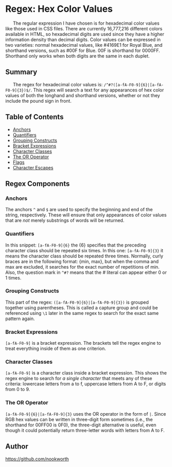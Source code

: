 # Regex: Hex Color Values

&nbsp;&nbsp;&nbsp;&nbsp;&nbsp;&nbsp;The regular expression I have chosen is for hexadecimal color values like those used in CSS files. There are currently 16,777,216 different colors available in HTML, so hexadecimal digits are used since they have a higher information density than decimal digits. Color values can be expressed in two varieties: normal hexadecimal values, like #4169E1 for Royal Blue, and shorthand versions, such as #00F for Blue. 00F is shorthand for 0000FF. Shorthand only works when both digits are the same in each duplet.

## Summary

&nbsp;&nbsp;&nbsp;&nbsp;&nbsp;&nbsp;The regex for hexadecimal color values is: `/^#?([a-fA-F0-9]{6}|[a-fA-F0-9]{3})$/`. This regex will search a text for any appearances of hex color values of both the longhand and shorthand versions, whether or not they include the pound sign in front.

## Table of Contents

- [Anchors](#anchors)
- [Quantifiers](#quantifiers)
- [Grouping Constructs](#grouping-constructs)
- [Bracket Expressions](#bracket-expressions)
- [Character Classes](#character-classes)
- [The OR Operator](#the-or-operator)
- [Flags](#flags)
- [Character Escapes](#character-escapes)

## Regex Components

### **Anchors**

The anchors `^` and `$` are used to specify the beginning and end of the string, respectively. These will ensure that only appearances of color values that are _not_ merely substrings of words will be returned.

### **Quantifiers**

In this snippet: `[a-fA-F0-9]{6}` the {6} specifies that the preceding character class should be repeated six times. In this one: `[a-fA-F0-9]{3}` it means the character class should be repeated three times. Normally, curly braces are in the following format: {min, max}, but when the comma and max are excluded, it searches for the exact number of repetitions of min. Also, the question mark in `^#?` means that the # literal can appear either 0 or 1 times.

### **Grouping Constructs**

This part of the regex: `([a-fA-F0-9]{6}|[a-fA-F0-9]{3})` is grouped together using parentheses. This is called a capture group and could be referenced using `\1` later in the same regex to search for the exact same pattern again.

### **Bracket Expressions**

`[a-fA-F0-9]` is a bracket expression. The brackets tell the regex engine to treat everything inside of them as one criterion.

### **Character Classes**

`[a-fA-F0-9]` is a character class inside a bracket expression. This shows the regex engine to search for _a single character_ that meets any of these criteria: lowercase letters from a to f, uppercase letters from A to F, or digits from 0 to 9.

### **The OR Operator**

`[a-fA-F0-9]{6}|[a-fA-F0-9]{3}` uses the OR operator in the form of `|`. Since RGB hex values can be written in three-digit form sometimes (i.e., the shorthand for 00FF00 is 0F0), the three-digit alternative is useful, even though it could potentially return three-letter words with letters from A to F.

## Author

https://github.com/nookworth
